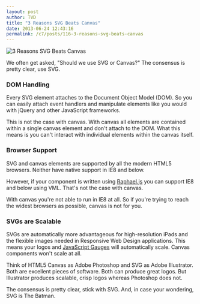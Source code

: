 ```yaml
---
layout: post
author: TVD
title: "3 Reasons SVG Beats Canvas"
date: 2013-06-24 12:43:16
permalink: /c7/posts/116-3-reasons-svg-beats-canvas
---
```


<img src="https://techoctave.com/c7/static/vader-vs-batman-things-just-got-real.png" alt="3 Reasons SVG Beats Canvas"/>

We often get asked, "Should we use SVG or Canvas?" The consensus is pretty clear, use SVG.

### DOM Handling

Every SVG element attaches to the Document Object Model (DOM). So you can easily attach event handlers and manipulate elements like you would with jQuery and other JavaScript frameworks.

This is not the case with canvas. With canvas all elements are contained within a single canvas element and don't attach to the DOM. What this means is you can't interact with individual elements within the canvas itself.

### Browser Support

SVG and canvas elements are supported by all the modern HTML5 browsers. Neither have native support in IE8 and below.

However, if your component is written using [Raphael.js][1] you can support IE8 and below using VML. That's not the case with canvas.

With canvas you're not able to run in IE8 at all. So if you're trying to reach the widest browsers as possible, canvas is not for you.

### SVGs are Scalable

SVGs are automatically more advantageous for high-resolution iPads and the flexible images needed in Responsive Web Design applications. This means your logos and [JavaScript Gauges][2] will automatically scale. Canvas components won't scale at all.

Think of HTML5 Canvas as Adobe Photoshop and SVG as Adobe Illustrator. Both are excellent pieces of software. Both can produce great logos. But Illustrator produces scalable, crisp logos whereas Photoshop does not. 

The consensus is pretty clear, stick with SVG. And, in case your wondering, SVG is The Batman.


  [1]: http://raphaeljs.com/
  [2]: http://techoctave.com/gauges/

